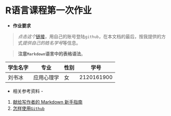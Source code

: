 # R语言课程第一次作业

- **作业要求**

> _点击这个_[链接](https://github.com/xkdog/xkdog.github.io/blob/master/_posts/2017-02-12-Rhigher-00.md)，用自己的账号登陆`github`，在本文档的最后，按我提供的方式*提供自己的姓名学号*等信息。

> **注意`Markdown`语言中的表格语法**。

**学生名字**|**专业**|**性别**|**学号**|
----------|:----------:|----------|----------|
刘书冰 | 应用心理学 | 女 | 2120161900 |

- 相关参考资料 -

1. [献给写作者的 Markdown 新手指南](http://www.jianshu.com/p/q81RER)
2. [怎样使用`Github`](https://www.zhihu.com/question/20070065)
